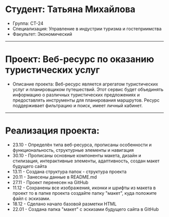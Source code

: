 # Студент: Татьяна Михайлова
- Группа: СТ-24
- Специализация: Управление в индустрии туризма и гостеприимства
- Факультет: Экономический
---
# Проект: Веб-ресурс по оказанию туристических услуг
- Описание проекта: Веб-ресурс является агрегатом туристических услуг и планировщиком путешествий. Этот сервис будет объединять информацию о различных туристических предложениях и предоставлять инструменты для планирования маршрутов. Ресурс поддерживает фильтрацию и поиск, имеет личный кабинет.
---
# Реализация проекта: 
- 23.10 - Определён типа веб-ресурса, прописаны особенности и функциональность, структурные элементы и навигация 
- 30.10 - Прописаны основные компоненты макета, дизайн и стилизация, интерактивные элементы, адаптивность, cоздан макет будущего сайта 
- 13.11 - Создана структура папок - структура проекта
- 20.11 - Занесены данные в README.md
- 27.11 - Проект перенесен на GitHub
- 11.12 - Сохранены все изображения, иконки и шрифты из макета в проект
то в папке проекта создайте папку "макет", куда положите файл с эскизами.
- 18.12 - Сделано начало базовой разметки HTML
- 22.01 - Создана папка "макет" с эскизами будущего сайта в GitHub
